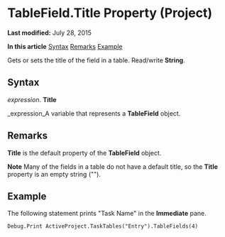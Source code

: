 
# TableField.Title Property (Project)

 **Last modified:** July 28, 2015

 **In this article**
 [Syntax](#sectionSection0)
 [Remarks](#sectionSection1)
 [Example](#sectionSection2)


Gets or sets the title of the field in a table. Read/write  **String**.


## Syntax
<a name="sectionSection0"> </a>

 _expression_. **Title**

 _expression_A variable that represents a  **TableField** object.


## Remarks
<a name="sectionSection1"> </a>

 **Title** is the default property of the **TableField** object.


 **Note**  Many of the fields in a table do not have a default title, so the  **Title** property is an empty string ("").


## Example
<a name="sectionSection2"> </a>

The following statement prints "Task Name" in the  **Immediate** pane.


```
Debug.Print ActiveProject.TaskTables("Entry").TableFields(4)
```

